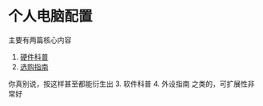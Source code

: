 # 个人电脑配置

主要有两篇核心内容

1. [硬件科普](硬件科普.md)
2. [选购指南](选购指南.md)

你真别说，按这样甚至都能衍生出 3. 软件科普 4. 外设指南 之类的，可扩展性非常好
